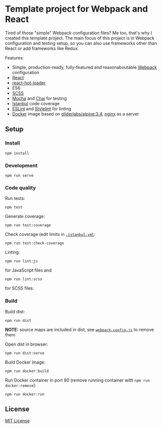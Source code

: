# Template project for Webpack and React

Tired of those "simple" Webpack configuration files? Me too, that's why 
I created this template project. The main focus of this project is in 
Webpack configuration and testing setup, so you can also use frameworks other 
than React or add frameworks like Redux.

Features:
 - Simple, production-ready, fully-featured and reasonaboutable [Webpack](http://webpack.github.io/) configuration
 - [React](https://facebook.github.io/react/)
 - [react-hot-loader](https://github.com/gaearon/react-hot-loader)
 - ES6
 - [SCSS](http://sass-lang.com/)
 - [Mocha](https://mochajs.org/) and [Chai](http://chaijs.com/) for testing
 - [Istanbul](https://github.com/gotwarlost/istanbul) code coverage
 - [ESLint](http://eslint.org/) and [Stylelint](https://github.com/stylelint/stylelint) for linting
 - [Docker](https://www.docker.com/) image based on [gliderlabs/alpine:3.4](https://hub.docker.com/r/gliderlabs/alpine/), [nginx](https://nginx.org/) as a server
 
## Setup

### Install

```
npm install
```

### Development

```
npm run serve
```

### Code quality

Run tests:
```
npm test
```

Generate coverage:
```
npm run test:coverage
```

Check coverage (edit limits in [`.istanbul.yml`](.istanbul.yml#L37-L49):
```
npm run test:check-coverage
```

Linting:
```
npm run lint:js
```
for JavaScript files and
```
npm run lint:scss
```
for SCSS files.

### Build

Build dist:
```
npm run dist
```

**NOTE:** source maps are included in dist, see [`webpack.config.js`](webpack.config.js#L147) to remove them

Open dist in browser:
```
npm run dist:serve
```

Build Docker image:
```
npm run docker:build
```

Run Docker container in port 80 (remove running container with `npm run docker:remove`):
```
npm run docker:run
```

## License

[MIT License](LICENSE)

